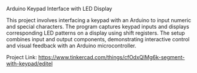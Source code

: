 Arduino Keypad Interface with LED Display

This project involves interfacing a keypad with an Arduino to input numeric and special characters. The program captures keypad inputs and displays corresponding LED patterns on a display using shift registers. The setup combines input and output components, demonstrating interactive control and visual feedback with an Arduino microcontroller.

Project Link: https://www.tinkercad.com/things/cfOdxQIMg6k-segment-with-keypad/editel